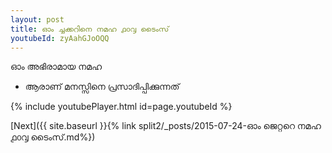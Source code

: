 ```yaml
---
layout: post
title: ഓം ച്ചക്കറിനെ നമഹ ൧൦൮ ടൈംസ്
youtubeId: zyAahGJoOQQ
---
```

 
 
 ഓം അഭിരാമായ നമഹ 
 
 -  ആരാണ് മനസ്സിനെ പ്രസാദിപ്പിക്കുന്നത് 
 
  
 
  
 
 
 
 
 
 


{% include youtubePlayer.html id=page.youtubeId %}
 
[Next]({{ site.baseurl }}{% link  split2/_posts/2015-07-24-ഓം ജെറ്ററെ നമഹ ൧൦൮ ടൈംസ്.md%})
 

